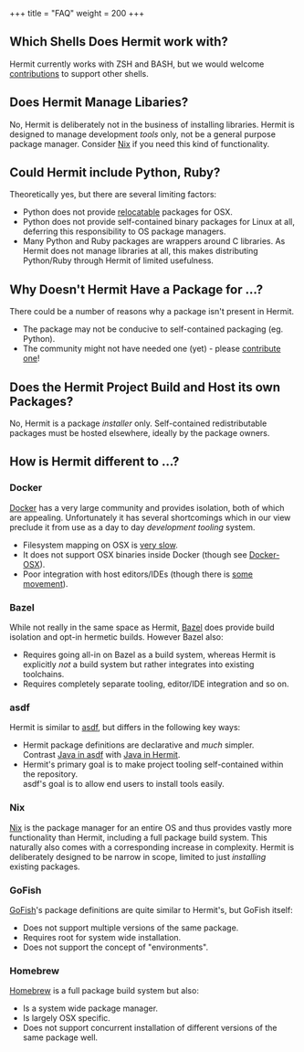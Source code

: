 +++
title = "FAQ"
weight = 200
+++

## Which Shells Does Hermit work with?

Hermit currently works with ZSH and BASH, but we would welcome 
[contributions](https://github.com/cashapp/hermit/pulls) to support other shells.

## Does Hermit Manage Libaries?

No, Hermit is deliberately not in the business of installing libraries. Hermit
is designed to manage development _tools_ only, not be a general purpose
package manager. Consider [Nix](https://nixos.org) if you need this kind of functionality.

## Could Hermit include Python, Ruby?

Theoretically yes, but there are several limiting factors:

- Python does not provide [relocatable](https://bugs.python.org/issue42514) packages for OSX.
- Python does not provide self-contained binary packages for Linux at all, deferring this responsibility to OS package managers.
- Many Python and Ruby packages are wrappers around C libraries. As Hermit
  does not manage libraries at all, this makes distributing Python/Ruby
  through Hermit of limited usefulness.

## Why Doesn't Hermit Have a Package for ...?

There could be a number of reasons why a package isn't present in Hermit. 

- The package may not be conducive to self-contained packaging (eg. Python).
- The community might not have needed one (yet) - please [contribute one](https://github.com/cashapp/hermit-packages/pulls)!

## Does the Hermit Project Build and Host its own Packages?

No, Hermit is a package _installer_ only. Self-contained redistributable
packages must be hosted elsewhere, ideally by the package owners.

## How is Hermit different to ...?

### Docker

[Docker](https://www.docker.com/) has a very large community and provides isolation, both of which are
appealing. Unfortunately it has several shortcomings which in our view
preclude it from use as a day to day _development tooling_ system.

- Filesystem mapping on OSX is [very slow](https://github.com/docker/roadmap/issues/7).
- It does not support OSX binaries inside Docker (though see [Docker-OSX](https://github.com/sickcodes/Docker-OSX)).
- Poor integration with host editors/IDEs (though there is [some movement](https://code.visualstudio.com/docs/remote/containers)).

### Bazel

While not really in the same space as Hermit,
[Bazel](https://bazel.build/) does provide build isolation and
opt-in hermetic builds. However Bazel also:

- Requires going all-in on Bazel as a build system, whereas Hermit is
  explicitly _not_ a build system but rather integrates into existing
  toolchains.
- Requires completely separate tooling, editor/IDE integration and so on.

### asdf

Hermit is similar to [asdf](https://asdf-vm.com/), but differs in the following key ways:

- Hermit package definitions are declarative and _much_ simpler. <br/> Contrast [Java in asdf](https://github.com/halcyon/asdf-java) with [Java in Hermit](https://github.com/cashapp/hermit-packages/blob/master/openjdk.hcl).
- Hermit's primary goal is to make project tooling self-contained within the repository. <br/> asdf's goal is to allow end users to install tools easily.

### Nix

[Nix](https://github.com/NixOS/nix) is the package manager for an entire OS and thus provides vastly more
functionality than Hermit, including a full package build system. This
naturally also comes with a corresponding increase in complexity. Hermit is
deliberately designed to be narrow in scope, limited to just _installing_
existing packages.

### GoFish

[GoFish](https://gofi.sh/)'s package definitions are quite similar to
Hermit's, but GoFish itself:

- Does not support multiple versions of the same package.
- Requires root for system wide installation.
- Does not support the concept of "environments".

### Homebrew

[Homebrew](https://brew.sh/) is a full package build system but also:

- Is a system wide package manager.
- Is largely OSX specific.
- Does not support concurrent installation of different versions of the same package well.
